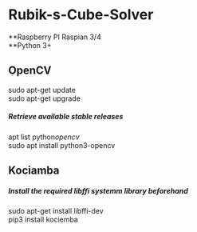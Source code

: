 # Rubik-s-Cube-Solver
**Raspberry PI Raspian 3/4    
**Python 3+      

## OpenCV  
 
sudo apt-get update    
sudo apt-get upgrade    

##### Retrieve available stable releases    
apt list python*opencv*     
sudo apt install python3-opencv     

## Kociamba  

##### Install the required libffi systemm library beforehand      
sudo apt-get install libffi-dev     
pip3 install kociemba    
